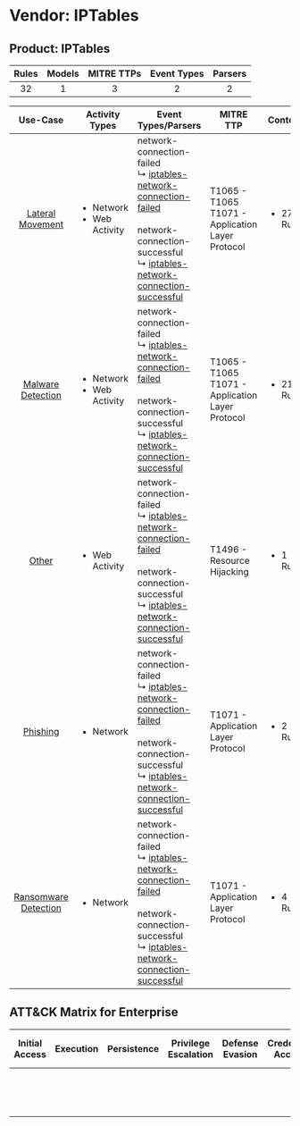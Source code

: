 Vendor: IPTables
================
Product: IPTables
-----------------
| Rules | Models | MITRE TTPs | Event Types | Parsers |
|:-----:|:------:|:----------:|:-----------:|:-------:|
|  32   |   1    |     3      |      2      |    2    |

|                              Use-Case                               | Activity Types                                 | Event Types/Parsers                                                                                                                                                                                                                                                                                | MITRE TTP                                               | Content                    |
|:-------------------------------------------------------------------:| ---------------------------------------------- | -------------------------------------------------------------------------------------------------------------------------------------------------------------------------------------------------------------------------------------------------------------------------------------------------- | ------------------------------------------------------- | -------------------------- |
|     [Lateral Movement](../UseCases/usecase_lateral_movement.md)     | <ul><li>Network</li><li>Web Activity</li></ul> |  network-connection-failed<br> ↳ [iptables-network-connection-failed](../Parsers/parserContent_iptables-network-connection-failed.md)<br><br> network-connection-successful<br> ↳ [iptables-network-connection-successful](../Parsers/parserContent_iptables-network-connection-successful.md)<br> | T1065 - T1065<br>T1071 - Application Layer Protocol<br> | <ul><li>27 Rules</li></ul> |
|    [Malware Detection](../UseCases/usecase_malware_detection.md)    | <ul><li>Network</li><li>Web Activity</li></ul> |  network-connection-failed<br> ↳ [iptables-network-connection-failed](../Parsers/parserContent_iptables-network-connection-failed.md)<br><br> network-connection-successful<br> ↳ [iptables-network-connection-successful](../Parsers/parserContent_iptables-network-connection-successful.md)<br> | T1065 - T1065<br>T1071 - Application Layer Protocol<br> | <ul><li>21 Rules</li></ul> |
|                [Other](../UseCases/usecase_other.md)                | <ul><li>Web Activity</li></ul>                 |  network-connection-failed<br> ↳ [iptables-network-connection-failed](../Parsers/parserContent_iptables-network-connection-failed.md)<br><br> network-connection-successful<br> ↳ [iptables-network-connection-successful](../Parsers/parserContent_iptables-network-connection-successful.md)<br> | T1496 - Resource Hijacking<br>                          | <ul><li>1 Rules</li></ul>  |
|             [Phishing](../UseCases/usecase_phishing.md)             | <ul><li>Network</li></ul>                      |  network-connection-failed<br> ↳ [iptables-network-connection-failed](../Parsers/parserContent_iptables-network-connection-failed.md)<br><br> network-connection-successful<br> ↳ [iptables-network-connection-successful](../Parsers/parserContent_iptables-network-connection-successful.md)<br> | T1071 - Application Layer Protocol<br>                  | <ul><li>2 Rules</li></ul>  |
| [Ransomware Detection](../UseCases/usecase_ransomware_detection.md) | <ul><li>Network</li></ul>                      |  network-connection-failed<br> ↳ [iptables-network-connection-failed](../Parsers/parserContent_iptables-network-connection-failed.md)<br><br> network-connection-successful<br> ↳ [iptables-network-connection-successful](../Parsers/parserContent_iptables-network-connection-successful.md)<br> | T1071 - Application Layer Protocol<br>                  | <ul><li>4 Rules</li></ul>  |

ATT&CK Matrix for Enterprise
----------------------------
| Initial Access | Execution | Persistence | Privilege Escalation | Defense Evasion | Credential Access | Discovery | Lateral Movement | Collection | Command and Control                                                             | Exfiltration | Impact                                                                  |
| -------------- | --------- | ----------- | -------------------- | --------------- | ----------------- | --------- | ---------------- | ---------- | ------------------------------------------------------------------------------- | ------------ | ----------------------------------------------------------------------- |
|                |           |             |                      |                 |                   |           |                  |            | [Application Layer Protocol](https://attack.mitre.org/techniques/T1071)<br><br> |              | [Resource Hijacking](https://attack.mitre.org/techniques/T1496)<br><br> |